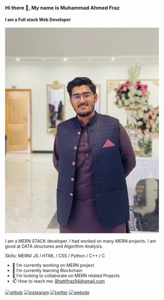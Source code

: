 ### Hi there 👋, My name is Muhammad Ahmed Fraz
#### I am a Full stack Web Developer
![I am a Full stack Web Developer](https://github.com/frazbhattiiii/frazbhattiiii/blob/main/mypic.jpg)

I am a MERN STACK developer. I had worked on many MERN projects.
I am good at DATA structures and Algorithm Analysis.

Skills: MERN/ JS / HTML / CSS / Python / C++ / C

- 🔭 I’m currently working on MERN project 
- 🌱 I’m currently learning Blockchain 
- 👯 I’m looking to collaborate on MERN related Projects 
- 📫 How to reach me: Bhattifraz94@gmail.com 


[<img src='https://cdn.jsdelivr.net/npm/simple-icons@3.0.1/icons/github.svg' alt='github' height='40'>](https://github.com/frazbhattiiii)  [<img src='https://cdn.jsdelivr.net/npm/simple-icons@3.0.1/icons/instagram.svg' alt='instagram' height='40'>](https://www.instagram.com/frazbhattiiii/)  [<img src='https://cdn.jsdelivr.net/npm/simple-icons@3.0.1/icons/twitter.svg' alt='twitter' height='40'>](https://twitter.com/Muhamma070220854)  [<img src='https://cdn.jsdelivr.net/npm/simple-icons@3.0.1/icons/icloud.svg' alt='website' height='40'>](https://distracted-einstein-72416a.netlify.app)  


